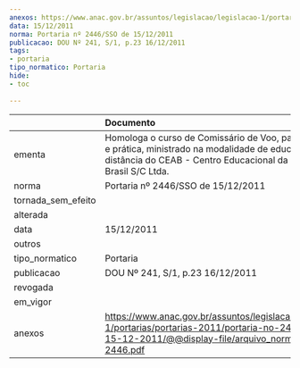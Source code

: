 ```yaml
---
anexos: https://www.anac.gov.br/assuntos/legislacao/legislacao-1/portarias/portarias-2011/portaria-no-2446-sso-de-15-12-2011/@@display-file/arquivo_norma/PA2011-2446.pdf
data: 15/12/2011
norma: Portaria nº 2446/SSO de 15/12/2011
publicacao: DOU Nº 241, S/1, p.23 16/12/2011
tags:
- portaria
tipo_normatico: Portaria
hide: 
- toc 
 
---
```


|                    | Documento                                                                                                                                                                     |
|:-------------------|:------------------------------------------------------------------------------------------------------------------------------------------------------------------------------|
| ementa             | Homologa o curso de Comissário de Voo, partes teórica e prática, ministrado na modalidade de educação a distância do CEAB - Centro Educacional da Aviação do Brasil S/C Ltda. |
| norma              | Portaria nº 2446/SSO de 15/12/2011                                                                                                                                            |
| tornada_sem_efeito |                                                                                                                                                                               |
| alterada           |                                                                                                                                                                               |
| data               | 15/12/2011                                                                                                                                                                    |
| outros             |                                                                                                                                                                               |
| tipo_normatico     | Portaria                                                                                                                                                                      |
| publicacao         | DOU Nº 241, S/1, p.23 16/12/2011                                                                                                                                              |
| revogada           |                                                                                                                                                                               |
| em_vigor           |                                                                                                                                                                               |
| anexos             | https://www.anac.gov.br/assuntos/legislacao/legislacao-1/portarias/portarias-2011/portaria-no-2446-sso-de-15-12-2011/@@display-file/arquivo_norma/PA2011-2446.pdf             |